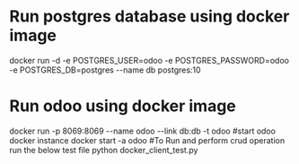 # Run postgres database using docker image
docker run -d -e POSTGRES_USER=odoo -e POSTGRES_PASSWORD=odoo -e POSTGRES_DB=postgres --name db postgres:10
# Run odoo using docker image
docker run -p 8069:8069 --name odoo --link db:db -t odoo
#start odoo docker instance
docker start -a odoo
#To Run and perform crud operation run the below test file
python docker_client_test.py
